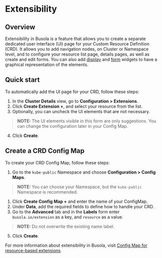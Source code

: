 # Extensibility

## Overview

Extensibility in Busola is a feature that allows you to create a separate dedicated user interface (UI) page for your Custom Resource Definition (CRD). It allows you to add navigation nodes, on Cluster or Namespace level, and to configure your resource list page, details pages, as well as create and edit forms. You can also add [display](display-widgets.md) and [form](form-widgets.md) widgets to have a graphical representation of the elements.

## Quick start

To automatically add the UI page for your CRD, follow these steps:

1.  In the **Cluster Details** view, go to **Configuration > Extensions**.
2.  Click **Create Extension +**, and select your resource from the list.
3.  Optionally, you can uncheck the UI elements that are not necessary.

> **NOTE:** The UI elements visible in this form are only suggestions. You can change the configuration later in your Config Map.

4.  Click **Create**.

## Create a CRD Config Map

To create your CRD Config Map, follow these steps:

1. Go to the `kube-public` Namespace and choose **Configuration > Config Maps**.

> **NOTE:** You can choose your Namespace, but the `kube-public` Namespace is recommended.

1. Click **Create Config Map +** and enter the name of your ConfigMap.
2. Under **Data**, add the required fields to define how to handle your CRD.
3. Go to the **Advanced** tab and in the **Labels** form enter `busola.io/extension` as a key, and `resource` as a value.

> **NOTE:** Do not overwrite the existing name label.

5. Click **Create**.

For more information about extensibility in Busola, visit [Config Map for resource-based extensions](resources.md).
